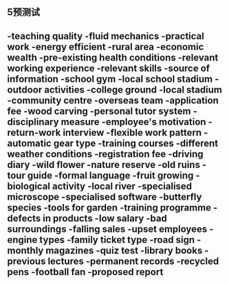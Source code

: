 5预测试
---
-teaching quality
-fluid mechanics
-practical work
-energy efficient
-rural area
-economic wealth
-pre-existing health conditions
-relevant working experience
-relevant skills
-source of information
-school gym
-local school stadium
-outdoor activities
-college ground
-local stadium
-community centre
-overseas team
-application fee
-wood carving
-personal tutor system
-disciplinary measure
-employee's motivation
-return-work interview
-flexible work pattern
-automatic gear type
-training courses
-different weather conditions
-registration fee
-driving diary
-wild flower
-nature reserve
-old ruins
-tour guide
-formal language
-fruit growing
-biological activity
-local river
-specialised microscope
-specialised software
-butterfly species
-tools for garden
-training programme
-defects in products
-low salary
-bad surroundings
-falling sales
-upset employees
-engine types
-family ticket type
-road sign
-monthly magazines
-quiz test
-library books
-previous lectures
-permanent records
-recycled pens
-football fan 
-proposed report
---
